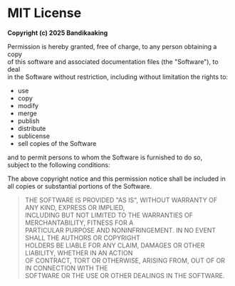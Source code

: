 # MIT License

**Copyright (c) 2025 Bandikaaking**

Permission is hereby granted, free of charge, to any person obtaining a copy  
of this software and associated documentation files (the "Software"), to deal  
in the Software without restriction, including without limitation the rights to:

- use  
- copy  
- modify  
- merge  
- publish  
- distribute  
- sublicense  
- sell copies of the Software  

and to permit persons to whom the Software is furnished to do so,  
subject to the following conditions:

The above copyright notice and this permission notice shall be included in  
all copies or substantial portions of the Software.

>THE SOFTWARE IS PROVIDED "AS IS", WITHOUT WARRANTY OF ANY KIND, EXPRESS OR IMPLIED,  
INCLUDING BUT NOT LIMITED TO THE WARRANTIES OF MERCHANTABILITY, FITNESS FOR A  
PARTICULAR PURPOSE AND NONINFRINGEMENT. IN NO EVENT SHALL THE AUTHORS OR COPYRIGHT  
HOLDERS BE LIABLE FOR ANY CLAIM, DAMAGES OR OTHER LIABILITY, WHETHER IN AN ACTION  
OF CONTRACT, TORT OR OTHERWISE, ARISING FROM, OUT OF OR IN CONNECTION WITH THE  
SOFTWARE OR THE USE OR OTHER DEALINGS IN THE SOFTWARE.
